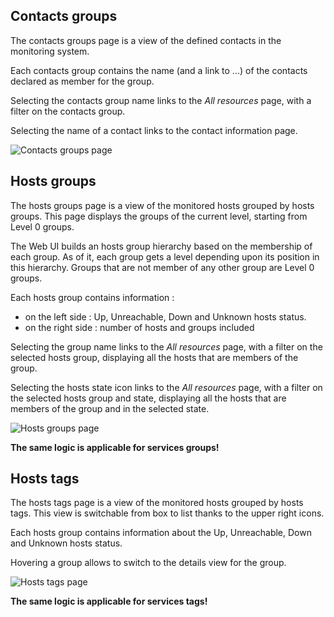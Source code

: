 ## Contacts groups
The contacts groups page is a view of the defined contacts in the monitoring system.

Each contacts group contains the name (and a link to ...) of the contacts declared as member for the group.

Selecting the contacts group name links to the *All resources* page, with a filter on the contacts group.

Selecting the name of a contact links to the contact information page.

![Contacts groups page](Capture03.JPG "Contacts groups")


## Hosts groups
The hosts groups page is a view of the monitored hosts grouped by hosts groups. This page displays the groups of the current level, starting from Level 0 groups.

The Web UI builds an hosts group hierarchy based on the membership of each group. As of it, each group gets a level depending upon its position in this hierarchy. Groups that are not member of any other group are Level 0 groups. 

Each hosts group contains information : 
 - on the left side : Up, Unreachable, Down and Unknown hosts status.
 - on the right side : number of hosts and groups included

Selecting the group name links to the *All resources* page, with a filter on the selected hosts group, displaying all the hosts that are members of the group.

Selecting the hosts state icon links to the *All resources* page, with a filter on the selected hosts group and state, displaying all the hosts that are members of the group and in the selected state.

![Hosts groups page](https://github.com/shinken-monitoring/mod-webui/blob/bs3/doc/user/Capture03.JPG "Hosts groups")

**The same logic is applicable for services groups!**

## Hosts tags
The hosts tags page is a view of the monitored hosts grouped by hosts tags. This view is switchable from box to list thanks to the upper right icons.

Each hosts group contains information about the Up, Unreachable, Down and Unknown hosts status.

Hovering a group allows to switch to the details view for the group.

![Hosts tags page](https://github.com/shinken-monitoring/mod-webui/blob/bs3/doc/user/Capture04.JPG "Hosts tags")

**The same logic is applicable for services tags!**